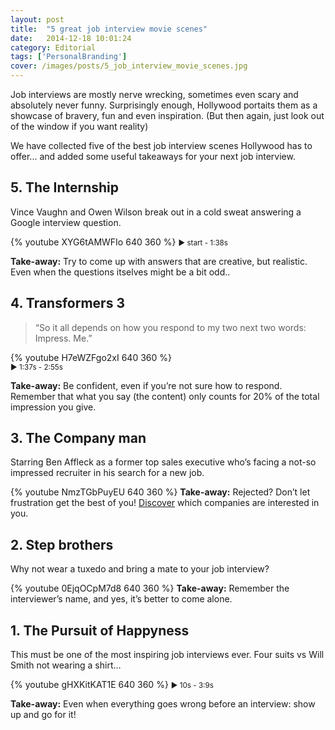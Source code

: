 ```yaml
---
layout: post
title:  "5 great job interview movie scenes"
date:   2014-12-18 10:01:24
category: Editorial
tags: ['PersonalBranding']
cover: /images/posts/5_job_interview_movie_scenes.jpg
---
```

<p class="intro">Job interviews are mostly nerve wrecking, sometimes even scary and absolutely never funny. Surprisingly enough, Hollywood portaits them as a showcase of bravery, fun and even inspiration. (But then again, just look out of the window if you want reality)  

We have collected five of the best job interview scenes Hollywood has to offer... and added some useful takeaways for your next job interview. 
</p>

<!--more-->

## 5. The Internship

Vince Vaughn and Owen Wilson break out in a cold sweat answering a Google interview question. 

{% youtube XYG6tAMWFIo 640 360 %}
<small>► start - 1:38s</small>

**Take-away:** Try to come up with answers that are creative, but realistic. Even when the questions itselves might be a bit odd..
 
## 4. Transformers 3 

> “So it all depends on how you respond to my two next two words: Impress. Me.”

{% youtube H7eWZFgo2xI 640 360 %}	
<small>► 1:37s - 2:55s</small>

**Take-away:** Be confident, even if you’re not sure how to respond. Remember that what you say (the content) only counts for 20% of the total impression you give.

## 3. The Company man  

Starring Ben Affleck as a former top sales executive who’s facing a not-so impressed recruiter in his search for a new job.

{% youtube NmzTGbPuyEU 640 360 %}
**Take-away:** Rejected? Don’t let frustration get the best of you! <a href="https://www.magnet.me/?utm_source=blog&utm_medium=blogpost&utm_term=job-interview-scenes&utm_campaign=article
" target="_blank">Discover</a> which companies are interested in you.

## 2. Step brothers

Why not wear a tuxedo and bring a mate to your job interview?

{% youtube 0EjqOCpM7d8 640 360 %}
**Take-away:** Remember the interviewer’s name, and yes, it’s better to come alone.

## 1. The Pursuit of Happyness

This must be one of the most inspiring job interviews ever. Four suits vs Will Smith not wearing a shirt… 

{% youtube gHXKitKAT1E 640 360 %} 
<small>► 10s - 3:9s</small>

**Take-away:** Even when everything goes wrong before an interview: show up and go for it!
